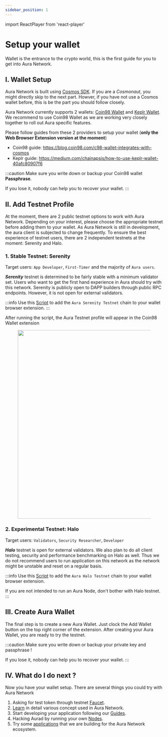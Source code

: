 ```yaml
---
sidebar_position: 1
---
```

import ReactPlayer from 'react-player'

# Setup your wallet
Wallet is the entrance to the crypto world, this is the first guide for you to get into Aura Network. 

## I. Wallet Setup
Aura Network is built using [Cosmos SDK](https://v1.cosmos.network/sdk). If you are a *Cosmonaut*, you might directly skip to the next part.
Howver, if you have not use a Cosmos wallet before, this is be the part you should follow closely.

Aura Network currently supports 2 wallets: [Coin98 Wallet](https://wallet.coin98.com/) and [Keplr Wallet](https://www.keplr.app/). We recommend to use Coin98 Wallet as we are working very closely together to roll out Aura specific features.

Please follow guides from these 2 providers to setup your wallet (**only the Web Browser Extension version at the moment**)
- Coin98 guide: https://blog.coin98.com/c98-wallet-integrates-with-cosmos
- Keplr guide: https://medium.com/chainapsis/how-to-use-keplr-wallet-40afc80907f6

:::caution
Make sure you write down or backup your Coin98 wallet **Passphrase**. 

If you lose it, nobody can help you to recover your wallet.
:::

<div className='player-wrapper'>
    <ReactPlayer 
        playing 
        controls 
        url='/video/Introduction_Wallet.mp4' 
        className='react-player'
        width='100%'
        height='100%'
    />
</div>

## II. Add Testnet Profile

At the moment, there are 2 public testnet options to work with Aura Network. Depending on your interest, please choose the appropriate testnet before adding them to your wallet. As Aura Network is still in development, the aura client is subjected to change frequently. To ensure the best experience of testnet users, there are 2 independent testnets at the moment: Serenity and Halo.

### 1. Stable Testnet: Serenity

Target users: `App Developer`, `First-Timer` and the majority of `Aura users`.

***Serenity*** testnet is determined to be fairly stable with a minimum validator set. Users who want to get the first hand experience in Aura should try with this network. Serenity is publicly open to DAPP builders through public RPC endpoints. However, it is not open for external validators.

:::info
Use this [Script](https://jsfiddle.net/eledra/kc6yhLpz/) to add the `Aura Serenity Testnet` chain to your wallet browser extension.
:::

After running the script, the Aura Testnet profile will appear in the Coin98 Wallet extension

<figure>
  <img src="/img/tutorial/profile.png" width="600px"/>
</figure>


### 2. Experimental Testnet: Halo

Target users: `Validators`, `Security Researcher`, `Developer`

***Halo*** testnet is open for external validators. We also plan to do all client testing, security and performance benchmarking on Halo as well. Thus we do not recommend users to run application on this network as the network might be unstable and reset on a regular basis.

:::info
Use this [Script](https://jsfiddle.net/eledra/g34qhdn6/) to add the `Aura Halo Testnet` chain to your wallet browser extension.

If you are not intended to run an Aura Node, don't bother with Halo testnet.
:::

## III. Create Aura Wallet
The final step is to create a new Aura Wallet. Just clock the Add Wallet button on the top right corner of the extension. After creating your Aura Wallet, you are ready to try the testnet.

:::caution
Make sure you write down or backup your private key and passphrase !

If you lose it, nobody can help you to recover your wallet.
:::

<div className='player-wrapper'>
    <ReactPlayer 
        playing 
        controls 
        url='/video/Add_Wallet.mp4' 
        className='react-player'
        width='100%'
        height='100%'
    />
</div>

## IV. What do I do next ?

Now you have your wallet setup. There are several things you could try with Aura Network

1. Asking for test token through testnet [Faucet](./faucet.md).
2. [Learn](../protocol/) in detail various concept used in Aura Network.
3. Start developing your application following our [Guides](../../developer/dapp.md).
4. Hacking Aurad by running your own [Nodes](../../validator/running-a-fullnode.md).
5. Try some [applications](../../product/pyxis-safe/safe_intro) that we are building for the Aura Network ecosystem.
